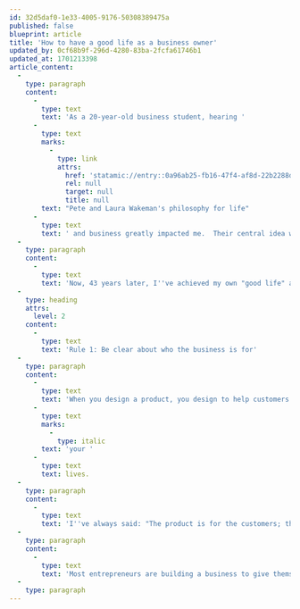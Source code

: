 ```yaml
---
id: 32d5daf0-1e33-4005-9176-50308389475a
published: false
blueprint: article
title: 'How to have a good life as a business owner'
updated_by: 0cf68b9f-296d-4280-83ba-2fcfa61746b1
updated_at: 1701213398
article_content:
  -
    type: paragraph
    content:
      -
        type: text
        text: 'As a 20-year-old business student, hearing '
      -
        type: text
        marks:
          -
            type: link
            attrs:
              href: 'statamic://entry::0a96ab25-fb16-47f4-af8d-22b2288d1f01'
              rel: null
              target: null
              title: null
        text: "Pete and Laura Wakeman's philosophy for life"
      -
        type: text
        text: ' and business greatly impacted me.  Their central idea was to build a business around how they wanted to live. Instead of being slaves to the business, they made it serve their desired lifestyle.'
  -
    type: paragraph
    content:
      -
        type: text
        text: 'Now, 43 years later, I''ve achieved my own "good life" as a business founder. Here are some of the principles that got me here:'
  -
    type: heading
    attrs:
      level: 2
    content:
      -
        type: text
        text: 'Rule 1: Be clear about who the business is for'
  -
    type: paragraph
    content:
      -
        type: text
        text: 'When you design a product, you design to help customers make progress in their lives. As you build your business, build it in a way that gives you (as the owner) and your employees progress in '
      -
        type: text
        marks:
          -
            type: italic
        text: 'your '
      -
        type: text
        text: lives.
  -
    type: paragraph
    content:
      -
        type: text
        text: 'I''ve always said: "The product is for the customers; the business is for the owners and the employees."'
  -
    type: paragraph
    content:
      -
        type: text
        text: 'Most entrepreneurs are building a business to give themselves a better life. But too often, they end up being a slave to the company: working long hours, getting ground down, having less free time, and more stress.'
  -
    type: paragraph
---
```

